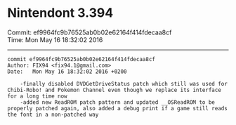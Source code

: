 # Nintendont 3.394
Commit: ef9964fc9b76525ab0b02e62164f414fdecaa8cf  
Time: Mon May 16 18:32:02 2016   

-----

```
commit ef9964fc9b76525ab0b02e62164f414fdecaa8cf
Author: FIX94 <fix94.1@gmail.com>
Date:   Mon May 16 18:32:02 2016 +0200

    -finally disabled DVDGetDriveStatus patch which still was used for Chibi-Robo! and Pokemon Channel even though we replace its interface for a long time now
    -added new ReadROM patch pattern and updated __OSReadROM to be properly patched again, also added a debug print if a game still reads the font in a non-patched way
```
